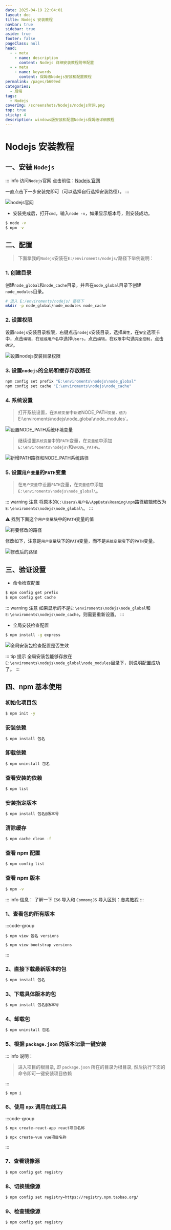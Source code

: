 ```yaml
---
date: 2025-04-19 22:04:01
layout: doc
title: Nodejs 安装教程
navbar: true
sidebar: true
aside: true
footer: false
pageClass: null
head:
  - - meta
    - name: description
      content: Nodejs 详细安装教程附带配置
  - - meta
    - name: keywords
      content: 保姆级Nodejs安装和配置教程
permalink: /pages/b609ed
categories:
  - 后端
tags:
  - Nodejs
coverImg: /screenshots/Nodejs/nodejs官网.png
top: true
sticky: 4
description: windows版安装和配置Nodejs保姆级详细教程
---
```


# Nodejs 安装教程

## 一、安装 `Nodejs`

::: info 访问`Nodejs`官网
点击前往：[Nodejs 官网](https://nodejs.org/en)

一直点击下一步安装完即可（可以选择自行选择安装路径）。
:::

![nodejs官网](/screenshots/Nodejs/nodejs官网.png)

- 安装完成后，打开`cmd`，输入`node -v`，如果显示版本号，则安装成功。

```bash
$ node -v
$ npm -v
```

## 二、配置

> 下面拿我的`Nodejs`安装在`E:/enviroments/nodejs/`路径下举例说明：

### 1. 创建目录

创建`node_global`和`node_cache`目录，并且在`node_global`目录下创建`node_modules`目录。

```bash
# 进入 E:/enviroments/nodejs/ 路径下
mkdir -p node_global/node_modules node_cache
```

### 2. 设置权限

设置`nodejs`安装目录权限，右键点击`nodejs`安装目录，选择`属性`，在`安全`选项卡中，点击`编辑`，在`组或用户名`中选择`Users`，点击`编辑`，在`权限`中勾选`完全控制`，点击`确定`。

![设置nodejs安装目录权限](/screenshots/Nodejs/设置nodejs安装目录权限.png)

### 3. 设置`nodejs`的全局和缓存存放路径

```bash
npm config set prefix "E:\enviroments\nodejs\node_global"
npm config set cache "E:\enviroments\nodejs\node_cache"
```

### 4. 系统设置

> 打开系统设置，在`系统变量`中`新建`NODE_PATH`变量，值为`E:\enviroments\nodejs\node_global\node_modules`。

![设置NODE_PATH系统环境变量](/screenshots/Nodejs/设置NODE_PATH变量.png)

> 继续设置`系统变量`中的`PATH`变量，在`变量值`中添加`E:\enviroments\nodejs\`和`%NODE_PATH%`。

![新增PATH路径和NODE_PATH系统路径](/screenshots/Nodejs/新增PATH系统路径.png)

### 5. 设置`用户变量`的`PATH`变量

> 在`用户变量`中设置`PATH`变量，在`变量值`中添加`E:\enviroments\nodejs\node_global\`。

::: warning 注意
将原本的`C:\Users\用户名\AppData\Roaming\npm`路径编辑修改为`E:\enviroments\nodejs\node_global\`。
:::

:warning: 找到下面这个`用户变量`块中的`PATH`变量的值

![将要修改的路径](/screenshots/Nodejs/将要修改的路径.png)

修改如下，注意是`用户变量`块下的`PATH`变量，而不是`系统变量`块下的`PATH`变量。

![修改后的路径](/screenshots/Nodejs/设置npm全局安装路径的值.png)

## 三、验证设置

- 命令检查配置

```bash
$ npm config get prefix
$ npm config get cache
```

::: warning 注意
如果显示的不是`E:\enviroments\nodejs\node_global`和`E:\enviroments\nodejs\node_cache`，则需要重新设置。
:::

- 全局安装检查配置

```bash
$ npm install -g express
```

![全局安装包检查配置是否生效](/screenshots/Nodejs/全局安装包检查配置是否生效.png)

::: tip 提示
全局安装包能够存放在`E:\enviroments\nodejs\node_global\node_modules`目录下，则说明配置成功了。
:::

## 四、npm 基本使用

### 初始化项目包

```bash
$ npm init -y
```

### 安装依赖

```bash
$ npm install 包名
```

### 卸载依赖

```bash
$ npm uninstall 包名
```

### 查看安装的依赖

```bash
$ npm list
```

### 安装指定版本

```bash
$ npm install 包名@版本号
```

### 清除缓存

```bash
$ npm cache clean -f
```

### 查看 npm 配置

```bash
$ npm config list
```

### 查看 npm 版本

```bash
$ npm -v
```

::: info 信息：
了解一下 `ES6` 导入和 `CommongJS` 导入区别：[参考教程](https://blog.csdn.net/weixin_43638968/article/details/108871430)
:::

### 1、查看包的所有版本

:::code-group

```bash{1}
$ npm view 包名 versions
```

```bash [例子]{1}
$ npm view bootstrap versions
```

:::

### 2、直接下载最新版本的包

```bash
$ npm install 包名
```

### 3、下载具体版本的包

```bash
$ npm install 包名@版本号
```

### 4、卸载包

```bash
$ npm uninstall 包名
```

### 5、根据 `package.json` 的版本记录一键安装

::: info 说明：

> 进入项目的根目录, 即 `package.json` 所在的目录为根目录, 然后执行下面的命令即可一键安装项目依赖

:::

```bash{1}
$ npm i
```

### 6、使用 `npx` 调用在线工具

:::code-group

```bash [创建 react 项目]{1}
$ npx create-react-app react项目名称
```

```bash [创建 vue 项目]{1}
$ npx create-vue vue项目名称
```

:::

### 7、查看镜像源

```bash
$ npm config get registry
```

### 8、切换镜像源

```bash
$ npm config set registry=https://registry.npm.taobao.org/
```

### 9、检查镜像源

```bash
$ npm config get registry
```
